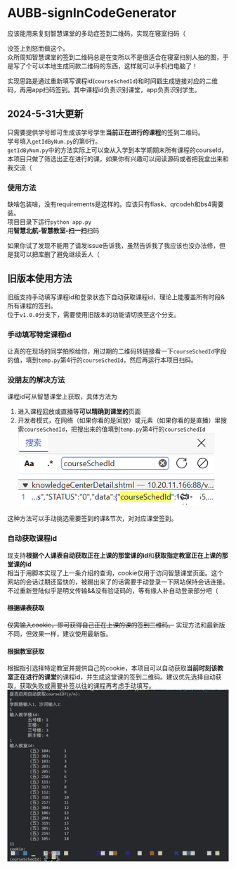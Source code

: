 # AUBB-signInCodeGenerator
应该能用来复刻智慧课堂的多动症签到二维码，实现在寝室扫码（

没签上到怒而做这个。        
众所周知智慧课堂的签到二维码总是在变所以不是很适合在寝室扫别人拍的图，于是写了个可以本地生成同款二维码的东西，这样就可以手机扫电脑了！         

实现思路是通过重新填写课程id(`courseSchedId`)和时间戳生成链接对应的二维码，再用app扫码签到。其中课程id负责识别课堂，app负责识别学生。        



## 2024-5-31大更新
只需要提供学号即可生成该学号学生**当前正在进行的课程**的签到二维码。      
学号填入`getIdByNum.py`的第6行。        
`getIdByNum.py`中的方法实际上可以查从入学到本学期期末所有课程的courseId，本项目只做了筛选出正在进行的课，如果你有兴趣可以阅读源码或者把我盒出来和我交流（      


### 使用方法
缺啥包装啥，没有requirements是这样的。应该只有flask、qrcodeh和bs4需要装。  
项目目录下运行`python app.py`     
用**智慧北航-智慧教室-扫一扫**扫码       

如果你试了发现不能用了请发issue告诉我，虽然告诉我了我应该也没办法修，但是我可以把库删了避免继续丢人（  



## 旧版本使用方法
旧版支持手动填写课程id和登录状态下自动获取课程id，理论上能覆盖所有时段&所有课程的签到。          
位于`v1.0.0`分支下，需要使用旧版本的功能请切换至这个分支。        

### 手动填写特定课程id
让真的在现场的同学拍照给你，用过期的二维码转链接看一下`courseSchedId`字段的值，填到`temp.py`第4行的`courseSchedId`，然后再运行本项目扫码。

### 没朋友的解决方法
课程id可从智慧课堂上获取，具体方法为           
1. 进入课程回放或直播等**可以精确到课堂的**页面
2. 开发者模式，在网络（如果你看的是回放）或元素（如果你看的是直播）里搜索`courseSchedId`，把搜出来的值填到`temp.py`第4行的`courseSchedId`
![](static/images/1.png)   

这种方法可以手动挑选需要签到的课&节次，对对应课堂签到。

### 自动获取课程id

现支持**根据个人课表自动获取正在上课的那堂课的id**和**获取指定教室正在上课的那堂课的id**           
相当于用脚本实现了上一条介绍的查询，cookie仅用于访问智慧课堂页面。这个网站的会话过期还蛮快的，被踢出来了的话需要手动登录一下网站保持会话连接。不过重新登陆似乎是明文传输&&没有验证码的，等有缘人补自动登录部分吧（

#### ~~根据课表获取~~
~~仅需输入cookie，即可获得自己正在上课的课的签到二维码。~~
实现方法和最新版不同，但效果一样，建议使用最新版。

#### 根据教室获取
根据指引选择特定教室并提供自己的cookie，本项目可以自动获取**当前时刻该教室正在进行的课堂**的课程id，并生成这堂课的签到二维码。建议优先选择自动获取，获取失败或需要补签以往的课程再考虑手动填写。    
![](static/images/2.png)        

               

